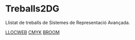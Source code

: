 # Treballs2DG
Llistat de treballs de Sistemes de Representació Avançada.

[LLOCWEB]()
[CMYK]()
[BROOM]()
